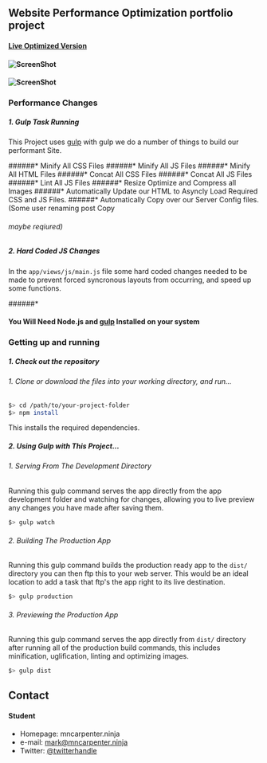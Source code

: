 ## Website Performance Optimization portfolio project


#### [Live Optimized Version](http://pizza.mncarpenter.ninja)
#### ![ScreenShot](https://raw.githubusercontent.com/xXSirenSxOpusXx/frontend-nanodegree-mobile-portfolio/master/PGSpdScrn.png)
#### ![ScreenShot](https://raw.githubusercontent.com/xXSirenSxOpusXx/frontend-nanodegree-mobile-portfolio/master/PGSpdScrn2.png)

### Performance Changes

##### 1. Gulp Task Running
  This Project uses [gulp](http://www.http://gulpjs.com/) with gulp we do a number of
things to build our performant Site.

######* Minify All CSS Files 
######* Minify All JS Files
######* Minify All HTML Files
######* Concat All CSS Files
######* Concat All JS Files
######* Lint All JS Files
######* Resize Optimize and Compress all Images
######* Automatically Update our HTML to Asyncly Load Required CSS and JS Files.
######* Automatically Copy over our Server Config files. (Some user renaming post Copy
######  maybe reqiured)

##### 2. Hard Coded JS Changes
  In the `app/views/js/main.js` file some hard coded changes needed to be made
to prevent forced syncronous layouts from occurring, and speed up some functions.

######*

#### You Will Need Node.js and [gulp](http://www.http://gulpjs.com/) Installed on your system

### Getting up and running

##### 1. Check out the repository
###### 1. Clone or download the files into your working directory, and run...
```bash
$> cd /path/to/your-project-folder
$> npm install
```

This installs the required dependencies.

##### 2.  Using Gulp with This Project...
###### 1.  Serving From The Development Directory
Running this gulp command serves the app directly from the app development folder
and watching for changes, allowing you to live preview any changes you have made
after saving them.
```bash
$> gulp watch
```

###### 2. Building The Production App
Running this gulp command builds the production ready app to the `dist/` directory
you can then ftp this to your web server. This would be an ideal location to
add a task that ftp's the app right to its live destination.
```bash
$> gulp production
```

###### 3.  Previewing the Production App
Running this gulp command serves the app directly from `dist/` directory after
running all of the production build commands, this includes minification, uglification,
linting and optimizing images. 
```bash
$> gulp dist
```

## Contact
#### Student
* Homepage: mncarpenter.ninja
* e-mail: mark@mncarpenter.ninja
* Twitter: [@twitterhandle](https://twitter.com/xXSirenSxOpusXx "xXSirenSxOpusXx on twitter")